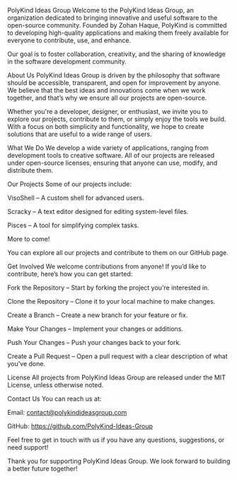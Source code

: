 PolyKind Ideas Group
Welcome to the PolyKind Ideas Group, an organization dedicated to bringing innovative and useful software to the open-source community. Founded by Zohan Haque, PolyKind is committed to developing high-quality applications and making them freely available for everyone to contribute, use, and enhance.

Our goal is to foster collaboration, creativity, and the sharing of knowledge in the software development community.

About Us
PolyKind Ideas Group is driven by the philosophy that software should be accessible, transparent, and open for improvement by anyone. We believe that the best ideas and innovations come when we work together, and that’s why we ensure all our projects are open-source.

Whether you're a developer, designer, or enthusiast, we invite you to explore our projects, contribute to them, or simply enjoy the tools we build. With a focus on both simplicity and functionality, we hope to create solutions that are useful to a wide range of users.

What We Do
We develop a wide variety of applications, ranging from development tools to creative software. All of our projects are released under open-source licenses, ensuring that anyone can use, modify, and distribute them.

Our Projects
Some of our projects include:

VisoShell – A custom shell for advanced users.

Scracky – A text editor designed for editing system-level files.

Pisces – A tool for simplifying complex tasks.

More to come!

You can explore all our projects and contribute to them on our GitHub page.

Get Involved
We welcome contributions from anyone! If you’d like to contribute, here’s how you can get started:

Fork the Repository – Start by forking the project you're interested in.

Clone the Repository – Clone it to your local machine to make changes.

Create a Branch – Create a new branch for your feature or fix.

Make Your Changes – Implement your changes or additions.

Push Your Changes – Push your changes back to your fork.

Create a Pull Request – Open a pull request with a clear description of what you’ve done.

License
All projects from PolyKind Ideas Group are released under the MIT License, unless otherwise noted.

Contact Us
You can reach us at:

Email: contact@polykindideasgroup.com

GitHub: https://github.com/PolyKind-Ideas-Group

Feel free to get in touch with us if you have any questions, suggestions, or need support!

Thank you for supporting PolyKind Ideas Group. We look forward to building a better future together!
